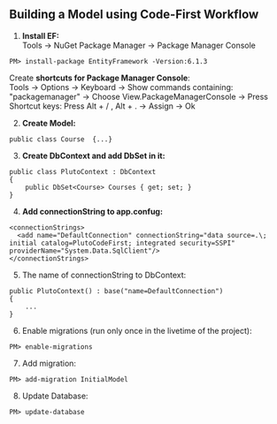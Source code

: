 ﻿## Building a Model using Code-First Workflow

1. **Install EF:**  
Tools -> NuGet Package Manager -> Package Manager Console
```
PM> install-package EntityFramework -Version:6.1.3
```

Create **shortcuts for Package Manager Console**:  
Tools -> Options -> Keyboard -> Show commands containing: "packagemanager" -> Choose View.PackageManagerConsole -> 
Press Shortcut keys: Press Alt + / , Alt + . -> Assign -> Ok

2. **Create Model:**
```
public class Course  {...}
```

3. **Create DbContext and add DbSet in it:**
```
public class PlutoContext : DbContext
{
    public DbSet<Course> Courses { get; set; }
}
```
4. **Add connectionString to app.confug:**
```
<connectionStrings>
  <add name="DefaultConnection" connectionString="data source=.\; initial catalog=PlutoCodeFirst; integrated security=SSPI" providerName="System.Data.SqlClient"/>
</connectionStrings>
```
5. The name of connectionString to DbContext:
```
public PlutoContext() : base("name=DefaultConnection")
{
    ...
}
```
6. Enable migrations (run only once in the livetime of the project):
```
PM> enable-migrations
```
7. Add migration:
```
PM> add-migration InitialModel
```
8. Update Database:
```
PM> update-database
```